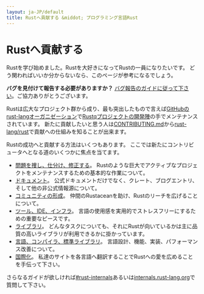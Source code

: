 ```yaml
---
layout: ja-JP/default
title: Rustへ貢献する &middot; プログラミング言語Rust
---
```


# Rustへ貢献する

Rustを学び始めました。Rustを大好きになってRustの一員になりたいです。
どう関わればいいか分からないなら、このページが参考になるでしょう。

**バグを見付けて報告する必要がありますか？** [バグ報告のガイドに従って下さい][bugs]。ご協力ありがとうございます。

Rustは広大なプロジェクト群から成り、最も突出したもので言えば[GitHubのrust-langオーガニゼーション][rust-lang]で[Rustqプロジェクトの開発陣][devs]の手でメンテナンスされています。
新たに貢献したいと思う人は[CONTRIBUTING.md]から[rust-lang/rust]で貢献への仕組みを知ることが出来ます。

Rustの成功へと貢献する方法はいくつもあります。
ここでは新たにコントリビュータへとなる道のいくつかに焦点を当てます。

* [問題を捜し、仕分け、修正する](contribute-bugs.html)。
  Rustのような巨大でアクティブなプロジェクトをメンテナンスするための基本的な作業について。
* [ドキュメント](contribute-docs.html)。
  公式ドキュメントだけでなく、クレート、ブログエントリ、そして他の非公式情報源について。
* [コミュニティの形成](contribute-community.html)。
  仲間のRustaceanを助け、Rustのリーチを広げることについて。
* [ツール、IDE、インフラ](contribute-tools.html)。
  言語の使用感を実用的でストレスフリーにするための重要なピースです。
* [ライブラリ](contribute-libs.html)。
  どんなタスクについても、それにRustが向いているかは主に品質の高いライブラリが利用できるかに掛かっています。
* [言語、コンパイラ、標準ライブラリ](contribute-compiler.html)。
  言語設計、機能、実装、パフォーマンス改善について。
* [国際化](contribute-translations.html)。
  私達のサイトを各言語へ翻訳することでRustへの愛を広めることを手伝って下さい。

さらなるガイドが欲しければ[#rust-internals]あるいは[internals.rust-lang.org]で質問して下さい。

<!--
TODO: Write a guide to rust processes and governance to link from here
TODO: List of active initiatives
TODO: Write guide to advertising Rust projects to link from
libs / community building
-->

[#rust-internals]: https://client00.chat.mibbit.com/?server=irc.mozilla.org&channel=%23rust-internals
[CONTRIBUTING.md]: https://github.com/rust-lang/rust/blob/master/CONTRIBUTING.md
[bugs]: https://github.com/rust-lang/rust/blob/master/CONTRIBUTING.md#bug-reports
[coc]: https://www.rust-lang.org/conduct.html
[community team]: https://www.rust-lang.org/team.html#Community
[dev_proc]: community.html#rust-development
[devs]: https://github.com/rust-lang/rust/graphs/contributors
[internals.rust-lang.org]: https://internals.rust-lang.org/
[rust-lang/rust]: https://github.com/rust-lang/rust
[rust-lang]: https://github.com/rust-lang
